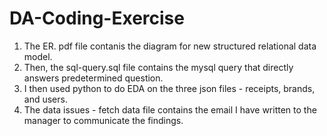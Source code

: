 # DA-Coding-Exercise
1. The ER. pdf file contanis the diagram for new structured relational data model.
2. Then, the sql-query.sql file contains the mysql query that directly answers predetermined question. 
3. I then used python to do EDA on the three json files - receipts, brands, and users. 
4. The data issues - fetch data file contains the email I have written to the manager to communicate the findings.
